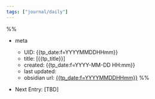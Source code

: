 ```yaml
---
tags: ["journal/daily"]
---
```

%%
- meta
	- UID: {{tp_date:f=YYYYMMDDHHmm}}
	- title: [{{tp_title}}]
	- created: {{tp_date:f=YYYY-MM-DD HH:mm}}
	- last updated: 
	- obsidian url:  [{{tp_date:f=YYYYMMDDHHmm}}](obsidian-url-tbd)
%%

- Next Entry: [TBD]